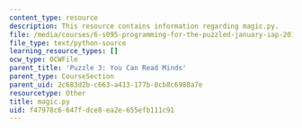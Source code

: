 ```yaml
---
content_type: resource
description: This resource contains information regarding magic.py.
file: /media/courses/6-s095-programming-for-the-puzzled-january-iap-2018/f47978c6647fdce8ea2e655efb111c91_magic.py
file_type: text/python-source
learning_resource_types: []
ocw_type: OCWFile
parent_title: 'Puzzle 3: You Can Read Minds'
parent_type: CourseSection
parent_uid: 2c683d2b-c663-a413-177b-0cb8c6988a7e
resourcetype: Other
title: magic.py
uid: f47978c6-647f-dce8-ea2e-655efb111c91
---
```


